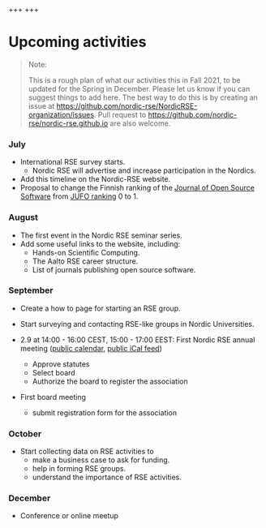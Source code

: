 +++
+++

# Upcoming activities

> Note:
>
> This is a rough plan of what our activities this in Fall 2021, to be updated
> for the Spring in December. Please let us know if you can suggest things to
> add here. The best way to do this is by creating an issue at
> https://github.com/nordic-rse/NordicRSE-organization/issues.
> Pull request to https://github.com/nordic-rse/nordic-rse.github.io are also
> welcome.
>


### July

- International RSE survey starts.
  - Nordic RSE will advertise and increase participation in the Nordics.
- Add this timeline on the Nordic-RSE website.
- Proposal to change the Finnish ranking of the [Journal of Open Source Software](https://joss.theoj.org/) from [JUFO ranking](https://www.tsv.fi/julkaisufoorumi/haku.php?lang=en) 0 to 1.

### August

- The first event in the Nordic RSE seminar series.
- Add some useful links to the website, including:
  - Hands-on Scientific Computing.
  - The Aalto RSE career structure.
  - List of journals publishing open source software.

### September

- Create a how to page for starting an RSE group.
- Start surveying and contacting RSE-like groups in Nordic Universities.

- 2.9 at 14:00 - 16:00 CEST, 15:00 - 17:00 EEST: First Nordic RSE annual meeting ([public calendar](https://calendar.google.com/calendar/embed?src=8li6hjcjm95g76pgte1p5pi05c%40group.calendar.google.com&ctz=Europe%2FStockholm), [public iCal feed](https://calendar.google.com/calendar/ical/8li6hjcjm95g76pgte1p5pi05c%40group.calendar.google.com/public/basic.ics))
  - Approve statutes
  - Select board
  - Authorize the board to register the association

- First board meeting
  - submit registration form for the association

### October

- Start collecting data on RSE activities to
  - make a business case to ask for funding.
  - help in forming RSE groups.
  - understand the importance of RSE activities.


### December

- Conference or online meetup

